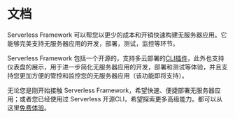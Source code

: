 # 文档

Serverless Framework 可以帮您以更少的成本和开销快速构建无服务器应用。它能够完美支持无服务器应用的开发，部署，测试，监控等环节。

Serverless Framework 包括一个开源的，支持多云部署的[CLI插件]()，此外也支持仪表盘的展示，用于进一步简化无服务器应用的开发，部署和测试等体验，并且支持您更加方便的管控和监控您的无服务器应用（该功能即将支持）。

无论您是刚开始接触 Serverless Framework，希望快速、便捷部署无服务器应用；或者您已经使用过 Serverless 开源CLI，希望探索更多高级能力。都可以从这里[免费体验](./快速开始)。